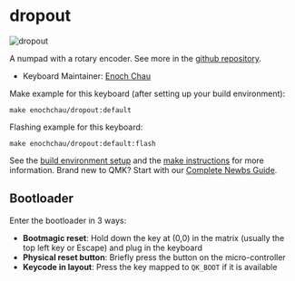 # dropout

![dropout](https://github.com/enochchau/dropout-numpad/blob/main/graphics/completed_dropout.jpg)

A numpad with a rotary encoder.
See more in the [github repository](https://github.com/enochchau/dropout-numpad).

* Keyboard Maintainer: [Enoch Chau](https://github.com/enochchau)

Make example for this keyboard (after setting up your build environment):

    make enochchau/dropout:default

Flashing example for this keyboard:

    make enochchau/dropout:default:flash

See the [build environment setup](https://docs.qmk.fm/#/getting_started_build_tools) and the [make instructions](https://docs.qmk.fm/#/getting_started_make_guide) for more information. Brand new to QMK? Start with our [Complete Newbs Guide](https://docs.qmk.fm/#/newbs).

## Bootloader

Enter the bootloader in 3 ways:

* **Bootmagic reset**: Hold down the key at (0,0) in the matrix (usually the top left key or Escape) and plug in the keyboard
* **Physical reset button**: Briefly press the button on the micro-controller
* **Keycode in layout**: Press the key mapped to `QK_BOOT` if it is available
